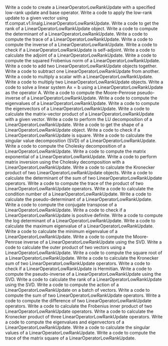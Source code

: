 Write a code to create a LinearOperatorLowRankUpdate with a specified low-rank update and base operator.
Write a code to apply the low-rank update to a given vector using tf.compat.v1.linalg.LinearOperatorLowRankUpdate.
Write a code to get the rank of a LinearOperatorLowRankUpdate object.
Write a code to compute the determinant of a LinearOperatorLowRankUpdate.
Write a code to compute the trace of a LinearOperatorLowRankUpdate.
Write a code to compute the inverse of a LinearOperatorLowRankUpdate.
Write a code to check if a LinearOperatorLowRankUpdate is self-adjoint.
Write a code to calculate the adjoint of a LinearOperatorLowRankUpdate.
Write a code to compute the squared Frobenius norm of a LinearOperatorLowRankUpdate.
Write a code to add two LinearOperatorLowRankUpdate objects together.
Write a code to subtract one LinearOperatorLowRankUpdate from another.
Write a code to multiply a scalar with a LinearOperatorLowRankUpdate.
Write a code to multiply two LinearOperatorLowRankUpdate objects.
Write a code to solve a linear system Ax = b using a LinearOperatorLowRankUpdate as the operator A.
Write a code to compute the Moore-Penrose pseudo-inverse of a LinearOperatorLowRankUpdate.
Write a code to compute the eigenvalues of a LinearOperatorLowRankUpdate.
Write a code to compute the eigenvectors of a LinearOperatorLowRankUpdate.
Write a code to calculate the matrix-vector product of a LinearOperatorLowRankUpdate with a given vector.
Write a code to perform the LU decomposition of a LinearOperatorLowRankUpdate.
Write a code to get the shape of a LinearOperatorLowRankUpdate object.
Write a code to check if a LinearOperatorLowRankUpdate is square.
Write a code to calculate the singular value decomposition (SVD) of a LinearOperatorLowRankUpdate.
Write a code to compute the Cholesky decomposition of a LinearOperatorLowRankUpdate.
Write a code to compute the matrix exponential of a LinearOperatorLowRankUpdate.
Write a code to perform matrix inversion using the Cholesky decomposition with a LinearOperatorLowRankUpdate.
Write a code to calculate the Kronecker product of two LinearOperatorLowRankUpdate objects.
Write a code to calculate the determinant of the sum of two LinearOperatorLowRankUpdate operators.
Write a code to compute the trace of the product of two LinearOperatorLowRankUpdate operators.
Write a code to calculate the condition number of a LinearOperatorLowRankUpdate.
Write a code to calculate the pseudo-determinant of a LinearOperatorLowRankUpdate.
Write a code to compute the conjugate transpose of a LinearOperatorLowRankUpdate.
Write a code to check if a LinearOperatorLowRankUpdate is positive definite.
Write a code to compute the log determinant of a LinearOperatorLowRankUpdate.
Write a code to calculate the maximum eigenvalue of a LinearOperatorLowRankUpdate.
Write a code to calculate the minimum eigenvalue of a LinearOperatorLowRankUpdate.
Write a code to compute the Moore-Penrose inverse of a LinearOperatorLowRankUpdate using the SVD.
Write a code to calculate the outer product of two vectors using a LinearOperatorLowRankUpdate.
Write a code to compute the square root of a LinearOperatorLowRankUpdate.
Write a code to calculate the Kronecker sum of two LinearOperatorLowRankUpdate operators.
Write a code to check if a LinearOperatorLowRankUpdate is Hermitian.
Write a code to compute the pseudo-inverse of a LinearOperatorLowRankUpdate using the SVD.
Write a code to calculate the rank of a LinearOperatorLowRankUpdate using the SVD.
Write a code to compute the action of a LinearOperatorLowRankUpdate on a batch of vectors.
Write a code to compute the sum of two LinearOperatorLowRankUpdate operators.
Write a code to compute the difference of two LinearOperatorLowRankUpdate operators.
Write a code to calculate the Frobenius inner product of two LinearOperatorLowRankUpdate operators.
Write a code to calculate the Kronecker product of three LinearOperatorLowRankUpdate operators.
Write a code to compute the eigenvalues and eigenvectors of a LinearOperatorLowRankUpdate.
Write a code to calculate the singular values of a LinearOperatorLowRankUpdate.
Write a code to compute the trace of the matrix square of a LinearOperatorLowRankUpdate.